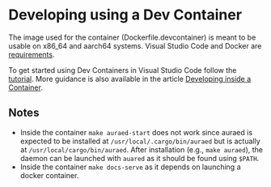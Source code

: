 # Developing using a Dev Container

The image used for the container (Dockerfile.devcontainer) is meant to be usable on x86_64 and aarch64 systems. Visual Studio Code and Docker are [requirements](https://code.visualstudio.com/docs/devcontainers/containers#_system-requirements).

To get started using Dev Containers in Visual Studio Code follow the [tutorial](https://code.visualstudio.com/docs/devcontainers/tutorial).  More guidance is also available in the article [Developing inside a Container](https://code.visualstudio.com/docs/devcontainers/containers). 

## Notes

- Inside the container `make auraed-start` does not work since auraed is expected to be installed at `/usr/local/.cargo/bin/auraed` but is actually at `/usr/local/cargo/bin/auraed`. After installation (e.g., `make auraed`), the daemon can be launched with `auared` as it should be found using `$PATH`.
- Inside the container `make docs-serve` as it depends on launching a docker container.